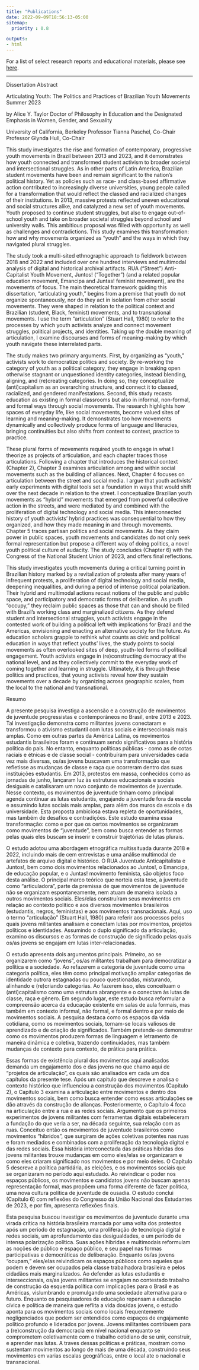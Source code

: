 ```yaml
---
title: "Publications"
date: 2022-09-09T18:56:13-05:00
sitemap:
  priority : 0.8

outputs:
- html
---
```


For a list of select research reports and educational materials, please see [here](/select-research-reports).

---
Dissertation Abstract

Articulating Youth: The Politics and Practices of Brazilian Youth Movements
Summer 2023

by
Alice Y. Taylor
Doctor of Philosophy in Education and the Designated Emphasis in Women, Gender, and Sexuality

University of California, Berkeley
Professor Tianna Paschel, Co-Chair
Professor Glynda Hull, Co-Chair
 
This study investigates the rise and formation of contemporary, progressive youth movements in Brazil between 2013 and 2023, and it demonstrates how youth connected and transformed student activism to broader societal and intersectional struggles. As in other parts of Latin America, Brazilian student movements have been and remain significant to the nation’s political history. Yet as policies such as race- and class-based affirmative action contributed to increasingly diverse universities, young people called for a transformation that would reflect the classed and racialized changes of their institutions. In 2013, massive protests reflected uneven educational and social structures alike, and catalyzed a new set of youth movements. Youth proposed to continue student struggles, but also to engage out-of-school youth and take on broader societal struggles beyond school and university walls. This ambitious proposal was filled with opportunity as well as challenges and contradictions. This study examines this transformation: how and why movements organized as “youth” and the ways in which they navigated plural struggles. 

The study took a multi-sited ethnographic approach to fieldwork between 2018 and 2022 and included over one hundred interviews and multimodal analysis of digital and historical archival artifacts. RUA (“Street”) Anti-Capitalist Youth Movement, Juntos! (“Together”) (and a related popular education movement, Emancipa and Juntas! feminist movement), are the movements of focus. The main theoretical framework guiding this dissertation, “articulating youth,” begins from a premise that youth do not organize spontaneously, nor do they act in isolation from other social movements. They were shaped in relation to the political context and Brazilian (student, Black, feminist) movements, and to transnational movements. I use the term “articulation” (Stuart Hall, 1980) to refer to the processes by which youth activists analyze and connect movement struggles, political projects, and identities. Taking up the double meaning of articulation, I examine discourses and forms of meaning-making by which youth navigate these interrelated parts. 

The study makes two primary arguments. First, by organizing as “youth,” activists work to democratize politics and society. By re-working the category of youth as a political category, they engage in breaking open otherwise stagnant or unquestioned identity categories, instead blending, aligning, and (re)creating categories. In doing so, they conceptualize (anti)capitalism as an overarching structure, and connect it to classed, racialized, and gendered manifestations. Second, this study recasts education as existing in formal classrooms but also in informal, non-formal, and formal ways through social movements. The research highlights how spaces of everyday life, like social movements, become valued sites of learning and meaning-making. It demonstrates too how movements dynamically and collectively produce forms of language and literacies, bringing continuities but also shifts from context to context, practice to practice.

These plural forms of movements required youth to engage in what I theorize as projects of articulation, and each chapter traces those articulations. Following a chapter that introduces the historical context (Chapter 2), Chapter 3 examines articulation among and within social movements such as the building of alliances. Next, Chapter 4 focuses on articulation between the street and social media. I argue that youth activists’ early experiments with digital tools set a foundation in ways that would shift over the next decade in relation to the street. I conceptualize Brazilian youth movements as “hybrid” movements that emerged from powerful collective action in the streets, and were mediated by and combined with the proliferation of digital technology and social media. This interconnected history of youth activists’ hybrid practices was consequential to how they organized, and how they made meaning in and through movements. Chapter 5 traces partisan politics and social movements. As they claim power in public spaces, youth movements and candidates do not only seek formal representation but propose a different way of doing politics, a novel youth political culture of audacity. The study concludes (Chapter 6) with the Congress of the National Student Union of 2023, and offers final reflections. 

This study investigates youth movements during a critical turning point in Brazilian history marked by a revitalization of protests after many years of infrequent protests, a proliferation of digital technology and social media, deepening inequalities, and during a period of intense political polarization. Their hybrid and multimodal actions recast notions of the public and public space, and participatory and democratic forms of deliberation. As youth “occupy,” they reclaim public spaces as those that can and should be filled with Brazil’s working class and marginalized citizens. As they defend student and intersectional struggles, youth activists engage in the contested work of building a political left with implications for Brazil and the Americas, envisioning and enacting an alternative society for the future. As education scholars grapple to rethink what counts as civic and political education in ways that reflect youths’ lives, the study points to social movements as often overlooked sites of deep, youth-led forms of political engagement. Youth activists engage in (re)constructing democracy at the national level, and as they collectively commit to the everyday work of coming together and learning in struggle. Ultimately, it is through these politics and practices, that young activists reveal how they sustain movements over a decade by organizing across geographic scales, from the local to the national and transnational.   

Resumo  

A presente pesquisa investiga a ascensão e a construção de movimentos de juventude progressistas e contemporâneos no Brasil, entre 2013 e 2023. Tal investigação demonstra como militantes jovens conectaram e transformou o ativismo estudantil com lutas sociais e interseccionais mais amplas. Como em outras partes da América Latina, os movimentos estudantis brasileiros foram e continuam sendo significativos para a história política do país. No entanto, enquanto políticas públicas - como as de cotas raciais e étnicas e de classe social - contribuíram para universidades cada vez mais diversas, os/as jovens buscavam uma transformação que refletisse as mudanças de classe e raça que ocorreram dentro das suas instituições estudantis. Em 2013, protestos em massa, conhecidos como as jornadas de junho, lançaram luz às estruturas educacionais e sociais desiguais e catalisaram um novo conjunto de movimentos de juventude. Nesse contexto, os movimentos de juventude tinham como principal agenda continuar as lutas estudantis, engajando a juventude fora da escola e assumindo lutas sociais mais amplas, para além dos muros da escola e da universidade. Esta proposta ambiciosa estava repleta de oportunidades, mas também de desafios e contradições. Este estudo examina essa transformação: como e por que os certos movimentos se organizaram como movimentos de “juventude”, bem como busca entender as formas pelas quais eles buscam se inserir e construir trajetórias de lutas plurais.

O estudo adotou uma abordagem etnográfica multissituada durante 2018 e 2022, incluindo mais de cem entrevistas e uma análise multimodal de artefatos de arquivo digital e histórico. O RUA Juventude Anticapitalista e Juntos!, bem como dois movimentos relacionados ao Juntos!, o Emancipa, de educação popular, e o Juntas! movimento feminista, são objetos foco desta análise. O principal marco teórico que norteia esta tese, a juventude como “articuladora”, parte da premissa de que movimentos de juventude não se organizam espontaneamente, nem atuam de maneira isolada a outros movimentos sociais. Eles/elas construíram seus movimentos em relação ao contexto político e aos diversos movimentos brasileiros (estudantis, negros, feministas) e aos movimentos transnacionais. Aqui, uso o termo “articulação” (Stuart Hall, 1980) para referir aos processos pelos quais jovens militantes analisam e conectam lutas por movimentos, projetos políticos e identidades. Assumindo o duplo significado da articulação, examino os discursos e as formas de construção de significado pelas quais os/as jovens se engajam em lutas inter-relacionadas.

O estudo apresenta dois argumentos principais. Primeiro, ao se organizarem como “jovens”, os/as militantes trabalham para democratizar a política e a sociedade. Ao refazerem a categoria de juventude como uma categoria política, eles têm como principal motivação ampliar categorias de identidade outrora estagnadas ou pouco questionadas, misturando, alinhando e (re)criando categorias. Ao fazerem isso, eles conceituam o (anti)capitalismo como uma estrutura abrangente e o conectam às lutas de classe, raça e gênero. Em segundo lugar, este estudo busca reformular a compreensão acerca da educação existente em salas de aula formais, mas também em contexto informal, não formal, e formal dentro e por meio de movimentos sociais. A pesquisa destaca como os espaços da vida cotidiana, como os movimentos sociais, tornam-se locais valiosos de aprendizado e de criação de significados. Também pretende-se demonstrar como os movimentos produzem formas de linguagem e letramento de maneira dinâmica e coletiva, trazendo continuidades, mas também mudanças de contexto para contexto, de prática para prática.

Essas formas de existência plural dos movimentos aqui analisados demanda um engajamento dos e das jovens no que chamo aqui de “projetos de articulação”, os quais são analisados em cada um dos capítulos da presente tese. Após um capítulo que descreve e analisa o contexto histórico que influenciou a construção dos movimentos (Capítulo 2), o Capítulo 3 examina a articulação entre movimentos e dentro dos movimentos sociais, bem como busca entender como essas articulações se dão através da construção de alianças. Posteriormente, o Capítulo 4 foca na articulação entre a rua e as redes sociais. Argumento que os primeiros experimentos de jovens militantes com ferramentas digitais estabeleceram a fundação do que veria a ser, na década seguinte, sua relação com as ruas. Conceituo então os movimentos de juventude brasileiros como movimentos “híbridos”, que surgiram de ações coletivas potentes nas ruas e foram mediados e combinados com a proliferação da tecnologia digital e das redes sociais. Essa história interconectada das práticas híbridas dos jovens militantes trouxe mudanças em como eles/elas se organizaram e como eles criaram significado nos movimentos e por meio deles. O Capítulo 5 descreve a política partidária, as eleições, e os movimentos sociais que se organizaram no período aqui estudado. Ao reivindicar o poder nos espaços públicos, os movimentos e candidatos jovens não buscam apenas representação formal, mas propõem uma forma diferente de fazer política, uma nova cultura política de juventude de ousadia. O estudo conclui (Capítulo 6) com reflexões do Congresso da União Nacional dos Estudantes de 2023, e por fim, apresenta reflexões finais.

Esta pesquisa buscou investigar os movimentos de juventude durante uma virada crítica na história brasileira marcada por uma volta dos protestos após um período de estagnação, uma proliferação de tecnologia digital e redes sociais, um aprofundamento das desigualdades, e um período de intensa polarização política. Suas ações híbridas e multimodais reformulam as noções de público e espaço público, e seu papel nas formas participativas e democráticas de deliberação. Enquanto os/as jovens “ocupam,” eles/elas reivindicam os espaços públicos como aqueles que podem e devem ser ocupados pela classe trabalhadora brasileira e pelos cidadãos mais marginalizados. Ao defender as lutas estudantis e interseccionais, os/as jovens militantes se engajam no contestado trabalho de construção da esquerda política com implicações para o Brasil e as Américas, vislumbrando e promulgando uma sociedade alternativa para o futuro. Enquanto os pesquisadores de educação repensam a educação cívica e política de maneira que reflita a vida dos/das jovens, o estudo aponta para os movimentos sociais como locais frequentemente negligenciados que podem ser entendidos como espaços de engajamento político profundo e liderados por jovens. Jovens militantes contribuem para a (re)construção da democracia em nível nacional enquanto se comprometem coletivamente com o trabalho cotidiano de se unir, construir, e aprender nas lutas. A traves dessas políticas e práticas, mostram como sustentam movimentos ao longo de mais de uma década, construindo seus movimentos em varias escalas geográficas, entre o local ate o nacional e transnacional. 

